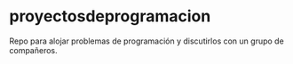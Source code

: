 # proyectosdeprogramacion
Repo para alojar problemas de programación y discutirlos con un grupo de compañeros.
